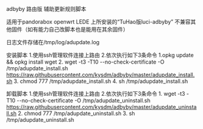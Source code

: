 adbyby 路由版 辅助更新规则脚本

适用于pandorabox openwrt LEDE 上所安装的“TuHao版luci-adbyby”
不兼容其他固件（如有能力自己改脚本也是能用在其余固件）

日志文件存储在/tmp/log/adupdate.log

安装脚本
1.使用ssh管理软件连接上路由
2.依次执行如下3条命令
     1.opkg update && opkg install wget
     2. wget -t3 -T10 --no-check-certificate -O /tmp/adupdate_install.sh https://raw.githubusercontent.com/kysdm/adbyby/master/adupdate_install.sh
     3. chmod 777 /tmp/adupdate_install.sh
     4. sh /tmp/adupdate_install.sh


卸载脚本
1.使用ssh管理软件连接上路由
2.依次执行如下3条命令
     1. wget -t3 -T10 --no-check-certificate -O /tmp/adupdate_uninstall.sh https://raw.githubusercontent.com/kysdm/adbyby/master/adupdate_uninstall.sh
     2. chmod 777 /tmp/adupdate_uninstall.sh
     3. sh /tmp/adupdate_uninstall.sh